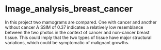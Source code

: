 # Image_analysis_breast_cancer
In this project two mamograms are compared. One with cancer and another without cancer 
A SSIM of 0.37 indicates a relatively low resemblance between the two photos in the context of cancer and non-cancer breast tissue. This could imply that the two types of tissue have major structural variations, which could be symptomatic of malignant growths.
